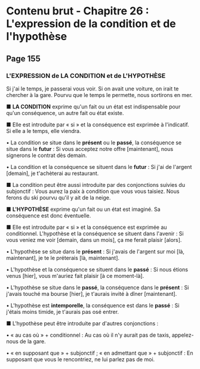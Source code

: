 # Contenu brut - Chapitre 26 : L'expression de la condition et de l'hypothèse

## Page 155

### L'EXPRESSION de LA CONDITION et de L'HYPOTHÈSE

Si j'ai le temps, je passerai vous voir.
Si on avait une voiture, on irait te chercher à la gare.
Pourvu que le temps le permette, nous sortirons en mer.

■ **LA CONDITION** exprime qu'un fait ou un état est indispensable pour qu'un conséquence, un autre fait ou état existe.

■ Elle est introduite par « si » et la conséquence est exprimée à l'indicatif.
Si elle a le temps, elle viendra.

• La condition se situe dans le **présent** ou le **passé**, la conséquence se situe dans le **futur** :
Si vous acceptez notre offre [maintenant], nous signerons le contrat dès demain.

• La condition et la conséquence se situent dans le **futur** :
Si j'ai de l'argent [demain], je t'achèterai au restaurant.

■ La condition peut être aussi introduite par des conjonctions suivies du subjonctif :
Vous aurez la paix à condition que vous vous taisiez.
Nous ferons du ski pourvu qu'il y ait de la neige.

■ **L'HYPOTHÈSE** exprime qu'un fait ou un état est imaginé. Sa conséquence est donc éventuelle.

■ Elle est introduite par « si » et la conséquence est exprimée au conditionnel.
L'hypothèse et la conséquence se situent dans l'avenir :
Si vous veniez me voir [demain, dans un mois], ça me ferait plaisir [alors].

• L'hypothèse se situe dans le **présent** :
Si j'avais de l'argent sur moi [là, maintenant], je te le préterais [là, maintenant].

• L'hypothèse et la conséquence se situent dans le **passé** :
Si nous étions venus [hier], vous m'auriez fait plaisir [à ce moment-là].

• L'hypothèse se situe dans le **passé**, la conséquence dans le **présent** :
Si j'avais touché ma bourse [hier], je t'aurais invité à dîner [maintenant].

• L'hypothèse est **intemporelle**, la conséquence est dans le **passé** :
Si j'étais moins timide, je t'aurais pas osé entrer.

■ L'hypothèse peut être introduite par d'autres conjonctions :

• « au cas où » + conditionnel :
Au cas où il n'y aurait pas de taxis, appelez-nous de la gare.

• « en supposant que » + subjonctif ; « en admettant que » + subjonctif :
En supposant que vous le rencontriez, ne lui parlez pas de moi.
